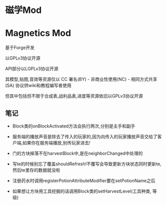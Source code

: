 # 磁学Mod
# Magnetics Mod

基于Forge开发

以GPLv3协议开源

API部分以LGPLv3协议开源

其模型,贴图,音效等资源仅以 CC 署名(BY) - 非商业性使用(NC) - 相同方式共享(SA) 协议供wiki和教程编写者使用

但其中包括但不限于合成表,战利品表,进度等资源依旧以GPLv3协议开源

## 笔记

- Block类的onBlockActivated方法会执行两次,分别是主手和副手

- 服务端的播放声音是除去了传入的玩家的,因为向传入的玩家播放声音交给了客户端,如果你在服务端播放,别传玩家进去!

- 门的方块掉落不在harvestBlock中,是在neighborChanged中处理的

- 写te的时候别忘了覆盖shouldRefresh!不覆写会导致更新方块状态同时更新te,然后te里存的数据就没啦

- 注册药水时调用registerPotionAttributeModifier要在setPotionName之后

- 如果想让方块用工具挖掘的话调用Block类的setHarvestLevel(工具种类, 等级)
